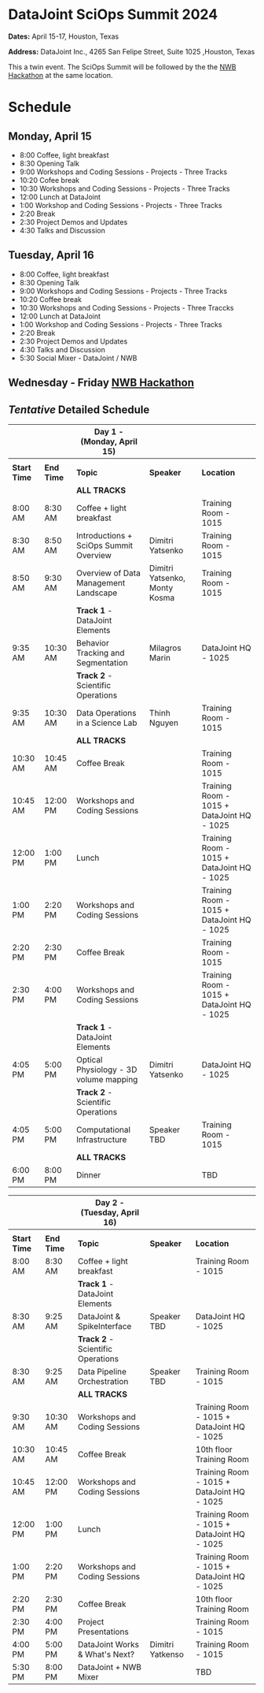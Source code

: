 # DataJoint SciOps Summit 2024

**Dates:**  April 15-17, Houston, Texas

**Address:**  DataJoint Inc., 4265 San Felipe Street, Suite 1025 ,Houston, Texas

This a twin event. The SciOps Summit will be followed by the the [NWB Hackathon](https://neurodatawithoutborders.github.io/nwb_hackathons/HCK18_2024_Dev_Hackathon_DataJoint) at the same location.


# Schedule
## Monday, April 15

* 8:00  Coffee, light breakfast
* 8:30  Opening Talk
* 9:00  Workshops and Coding Sessions - Projects - Three Tracks
* 10:20 Cofee break
* 10:30 Workshops and Coding Sessions - Projects - Three Tracks
* 12:00 Lunch at DataJoint
* 1:00 Workshop and Coding Sessions - Projects - Three Tracks
* 2:20 Break
* 2:30 Project Demos and Updates
* 4:30 Talks and Discussion

## Tuesday, April 16
* 8:00  Coffee, light breakfast
* 8:30  Opening Talk
* 9:00  Workshops and Coding Sessions - Projects - Three Tracks
* 10:20 Coffee break
* 10:30 Workshops and Coding Sessions - Projects - Three Traccks
* 12:00 Lunch at DataJoint
* 1:00 Workshop and Coding Sessions - Projects - Three Tracks
* 2:20 Break
* 2:30 Project Demos and Updates
* 4:30 Talks and Discussion
* 5:30 Social Mixer - DataJoint / NWB 

## Wednesday - Friday  [NWB Hackathon](https://neurodatawithoutborders.github.io/nwb_hackathons/HCK18_2024_Dev_Hackathon_DataJoint)


## *Tentative* Detailed Schedule

|            |          | **Day 1 - (Monday, April 15)** |      |      |
|------------|----------|--------------------------------|------|------|
|            |          |                                |      |      |
| **Start Time** | **End Time** | **Topic** | **Speaker** | **Location** |
|                |              | **ALL TRACKS** |            |              |
| 8:00 AM | 8:30 AM | Coffee + light breakfast |      | Training Room - 1015 |
| 8:30 AM | 8:50 AM | Introductions + SciOps Summit Overview | Dimitri Yatsenko | Training Room - 1015 |
| 8:50 AM | 9:30 AM | Overview of Data Management Landscape | Dimitri Yatsenko, Monty Kosma | Training Room - 1015 |
|         |         | **Track 1** - DataJoint Elements |        |        |
| 9:35 AM | 10:30 AM | Behavior Tracking and Segmentation | Milagros Marin | DataJoint HQ - 1025 |
|         |          | **Track 2** - Scientific Operations |      |      |
| 9:35 AM | 10:30 AM | Data Operations in a Science Lab | Thinh Nguyen | Training Room - 1015 |
|         |          |**ALL TRACKS**  |      |      |
| 10:30 AM | 10:45 AM | Coffee Break |      | Training Room - 1015 |
| 10:45 AM | 12:00 PM | Workshops and Coding Sessions |     | Training Room - 1015 + DataJoint HQ - 1025 |
| 12:00 PM | 1:00 PM | Lunch |     | Training Room - 1015 + DataJoint HQ - 1025 |
| 1:00 PM | 2:20 PM | Workshops and Coding Sessions |     | Training Room - 1015 + DataJoint HQ - 1025 |
| 2:20 PM | 2:30 PM | Coffee Break |     | Training Room - 1015 |
| 2:30 PM | 4:00 PM | Workshops and Coding Sessions |     | Training Room - 1015 + DataJoint HQ - 1025 |
|         |         | **Track 1** - DataJoint Elements |       |      |
| 4:05 PM | 5:00 PM | Optical Physiology - 3D volume mapping | Dimitri Yatsenko | DataJoint HQ - 1025 |
|         |         | **Track 2** - Scientific Operations |       |      |
| 4:05 PM | 5:00 PM | Computational Infrastructure | Speaker TBD | Training Room - 1015 |
|         |         | **ALL TRACKS** |     |     |
| 6:00 PM | 8:00 PM | Dinner |    | TBD |

|            |          | **Day 2 - (Tuesday, April 16)** |      |      |
|------------|----------|---------------------------------|------|------|
|            |          |                                 |      |      |
| **Start Time** | **End Time** | **Topic** | **Speaker** | **Location** 
| 8:00 AM | 8:30 AM | Coffee + light breakfast |      | Training Room - 1015 |
|                |              | **Track 1** - DataJoint Elements |        |              |
| 8:30 AM | 9:25 AM | DataJoint & SpikeInterface | Speaker TBD | DataJoint HQ - 1025 |
|         |         | **Track 2** - Scientific Operations |        |        |
| 8:30 AM | 9:25 AM | Data Pipeline Orchestration | Speaker TBD | Training Room - 1015 |
|         |         | **ALL TRACKS** |        |        |
| 9:30 AM | 10:30 AM | Workshops and Coding Sessions |     | Training Room - 1015 + DataJoint HQ - 1025 |
| 10:30 AM | 10:45 AM | Coffee Break |      | 10th floor Training Room |
| 10:45 AM | 12:00 PM | Workshops and Coding Sessions |     | Training Room - 1015 + DataJoint HQ - 1025 |
| 12:00 PM | 1:00 PM | Lunch |     | Training Room - 1015 + DataJoint HQ - 1025 |
| 1:00 PM | 2:20 PM | Workshops and Coding Sessions |     | Training Room - 1015 + DataJoint HQ - 1025 |
| 2:20 PM | 2:30 PM | Coffee Break |     | 10th floor Training Room |
| 2:30 PM | 4:00 PM | Project Presentations |     | Training Room - 1015 |
| 4:00 PM | 5:00 PM | DataJoint Works & What's Next? | Dimitri Yatkenso | Training Room - 1015 |
| 5:30 PM | 8:00 PM | DataJoint + NWB Mixer |    | TBD |
